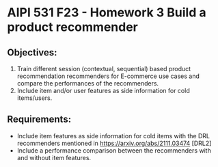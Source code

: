# AIPI 531 F23 - Homework 3 Build a product recommender


## Objectives:

1. Train different session (contextual, sequential) based product recommendation recommenders for E-commerce use cases and compare the performances of the recommenders.
2. Include item and/or user features as side information for cold items/users.

## Requirements:
- Include item features as side information for cold items with the DRL recommenders mentioned in https://arxiv.org/abs/2111.03474 [DRL2]
- Include a performance comparison between the recommenders with and without item features.

